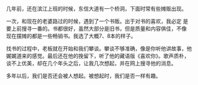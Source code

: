 ﻿---
Title: 桥洞下的书摊贩
date: 2020-05-26
Tags:
    - "书贩"
    - '藏语《喜欢你》'
categories: ["recollect"] 
---

几年前，还在滨江上班的时候，东信大道有一个桥洞，下面时常有些摊贩出现。

一次，和现在的老婆路过的时候，遇到了一个书贩。出于对书的喜欢，我必定
是要上前搜寻一番的。书都很好，虽然大部分是旧书，但是质量和内容俱佳，不像
现在摆摊的都是一些畅销书。我选了大概7、8本的样子。

找书的过程中，老板就在开始和我们攀谈。攀谈不够准确，像是你听他讲故事，他
娓娓道来的感觉。最后还在他的挽留下，听了他的藏语版《喜欢你》。歌声质朴，
谈不上优美，却在几个年头之后，让我几次想起，并在网上搜寻他的消息。

多年以后，我们是否还会被人想起。被想起时，我们是否一样有趣。